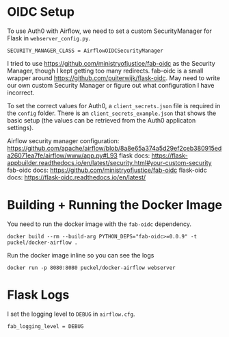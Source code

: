# OIDC Setup

To use Auth0 with Airflow, we need to set a custom SecurityManager for Flask in `webserver_config.py`.

```
SECURITY_MANAGER_CLASS = AirflowOIDCSecurityManager
```

I tried to use https://github.com/ministryofjustice/fab-oidc as the Security Manager, though I kept getting too many redirects.  fab-oidc is a small wrapper around https://github.com/puiterwijk/flask-oidc.  May need to write our own custom Security Manager or figure out what configuration I have incorrect.

To set the correct values for Auth0, a `client_secrets.json` file is required in the `config` folder.  There is an `client_secrets_example.json` that shows the basic setup (the values can be retrieved from the Auth0 applicaton settings).

Airflow security manager configuration: https://github.com/apache/airflow/blob/8a8e65a374a5d29ef2ceb380915eda26071ea7fe/airflow/www/app.py#L93
flask docs: https://flask-appbuilder.readthedocs.io/en/latest/security.html#your-custom-security
fab-oidc docs: https://github.com/ministryofjustice/fab-oidc
flask-oidc docs: https://flask-oidc.readthedocs.io/en/latest/

# Building + Running the Docker Image

You need to run the docker image with the `fab-oidc` dependency.

```
docker build --rm --build-arg PYTHON_DEPS="fab-oidc>=0.0.9" -t puckel/docker-airflow .
```

Run the docker image inline so you can see the logs

```
docker run -p 8080:8080 puckel/docker-airflow webserver
```

# Flask Logs

I set the logging level to `DEBUG` in `airflow.cfg`.

```
fab_logging_level = DEBUG
```